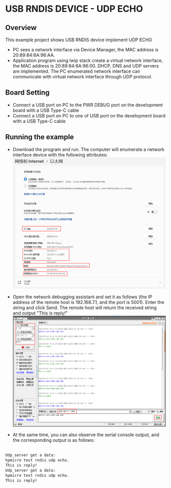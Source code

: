 # USB RNDIS DEVICE - UDP ECHO

## Overview

This example project shows USB RNDIS device implement UDP ECHO

- PC sees a network interface via Device Manager, the MAC address is 20:89:84:6A:96:AA.
- Application program using lwip stack create a virtual network interface, the MAC address is 20:89:84:6A:96:00. DHCP, DNS and UDP servers are implemented. The PC enumerated network interface can communicate with virtual network interface through UDP protocol.

## Board Setting

- Connect a USB port on PC to the PWR DEBUG port on the development board with a USB Type-C cable
- Connect a USB port on PC to one of USB port on the development board with a USB Type-C cable

## Running the example

- Download the program and run. The computer will enumerate a network interface device with the following attributes:
![ethernet_property.png](../../../../../../../assets/sdk/samples/cherryusb/ethernet_property.png)

- Open the network debugging assistant and set it as follows (the IP address of the remote host is 192.168.7.1, and the port is 5001). Enter the string and click Send. The remote host will return the received string and output "This is reply!"
![udp_echo.png](../../../../../../../assets/sdk/samples/cherryusb/udp_echo.png)

- At the same time, you can also observe the serial console output, and the corresponding output is as follows:
```console

Udp_server get a data:
hpmicro test rndis udp echo.
This is reply!
Udp_server get a data:
hpmicro test rndis udp echo.
This is reply!

```